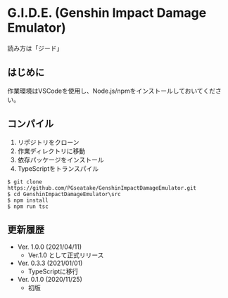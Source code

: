 # G.I.D.E. (Genshin Impact Damage Emulator)

読み方は「ジード」

## はじめに

作業環境はVSCodeを使用し、Node.js/npmをインストールしておいてください。

## コンパイル

1. リポジトリをクローン
1. 作業ディレクトリに移動
1. 依存パッケージをインストール
1. TypeScriptをトランスパイル

```
$ git clone https://github.com/PGseatake/GenshinImpactDamageEmulator.git
$ cd GenshinImpactDamageEmulator\src
$ npm install
$ npm run tsc
```

## 更新履歴

* Ver. 1.0.0 (2021/04/11)
  * Ver.1.0 として正式リリース
* Ver. 0.3.3 (2021/01/01)
  * TypeScriptに移行
* Ver. 0.1.0 (2020/11/25)
  * 初版
